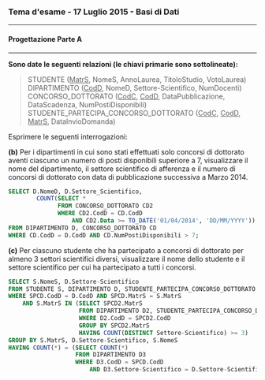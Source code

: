 ### Tema d'esame - 17 Luglio 2015 - Basi di Dati

---

#### Progettazione Parte A

----

**Sono date le seguenti relazioni (le chiavi primarie sono sottolineate):**

> STUDENTE (<u>MatrS</u>, NomeS, AnnoLaurea, TitoloStudio, VotoLaurea)
> DIPARTIMENTO (<u>CodD</u>, NomeD, Settore-Scientifico, NumDocenti)
> CONCORSO_DOTTORATO (<u>CodC</u>, <u>CodD</u>, DataPubblicazione, DataScadenza, NumPostiDisponibili) 
> STUDENTE_PARTECIPA_CONCORSO_DOTTORATO (<u>CodC</u>, <u>CodD</u>, <u>MatrS</u>, DataInvioDomanda)



Esprimere le seguenti interrogazioni:

**(b)** Per i dipartimenti in cui sono stati effettuati solo concorsi di dottorato aventi ciascuno un numero di posti disponibili superiore a 7, visualizzare il nome del dipartimento, il settore scientifico di afferenza e il numero di concorsi di dottorato con data di pubblicazione successiva a Marzo 2014.

``` sql
SELECT D.NomeD, D.Settore_Scientifico,
		COUNT(SELECT *
			  FROM CONCORSO_DOTTORATO CD2
			  WHERE CD2.CodD = CD.CodD
			  	  AND CD2.Data >= TO_DATE('01/04/2014', 'DD/MM/YYYY'))
FROM DIPARTIMENTO D, CONCORSO_DOTTORATO CD
WHERE CD.CodD = D.CodD AND CD.NumPostiDisponibili > 7;
```

**(c)** Per ciascuno studente che ha partecipato a concorsi di dottorato per almeno 3 settori scientifici diversi, visualizzare il nome dello studente e il settore scientifico per cui ha partecipato a tutti i concorsi.

``` sql
SELECT S.NomeS, D.Settore-Scientifico
FROM STUDENTE S, DIPARTIMENTO D, STUDENTE_PARTECIPA_CONCORSO_DOTTORATO SPCD
WHERE SPCD.CodD = D.CodD AND SPCD.MatrS = S.MatrS
	AND S.MatrS IN (SELECT SPCD2.MatrS
				    FROM DIPARTIMENTO D2, STUDENTE_PARTECIPA_CONCORSO_DOTTORATO SPCD2
				    WHERE D2.CodD = SPCD2.CodD
				    GROUP BY SPCD2.MatrS
				    HAVING COUNT(DISTINCT Settore-Scientifico) >= 3)
GROUP BY S.MatrS, D.Settore-Scientifico, S.NomeS
HAVING COUNT(*) = (SELECT COUNT(*)
		  		   FROM DIPARTIMENTO D3
		  		   WHERE D3.CodD = SPCD.CodD
                   	   AND D3.Settore-Scientifico = D.Settore-Scientifico);
```